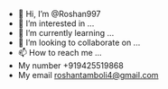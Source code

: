 - 👋 Hi, I’m @Roshan997
- 👀 I’m interested in ...
- 🌱 I’m currently learning ...
- 💞️ I’m looking to collaborate on ...
- 📫 How to reach me ...
- My number +919425519868
- My email roshantamboli4@gmail.com
<!---
Roshan997/Roshan997 is a ✨ special ✨ repository because its `README.md` (this file) appears on your GitHub profile.
You can click the Preview link to take a look at your changes.
--->
